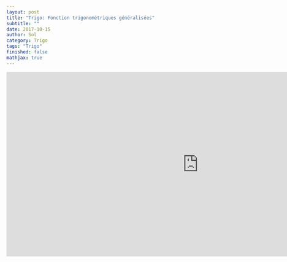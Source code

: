 ```yaml
---
layout: post
title: "Trigo: Fonction trigonométriques généralisées"
subtitle: ""
date: 2017-10-15
author: Sol
category: Trigo
tags: "Trigo"
finished: false
mathjax: true
---
```



<div>
    <iframe scrolling="no" title="Fonction trigonométrique généralisée" src="https://www.geogebra.org/material/iframe/id/q8PwDnWn/width/1000/height/481/border/ffffff/smb/false/stb/false/stbh/false/ai/false/asb/false/sri/false/rc/false/ld/false/sdz/true/ctl/false" width="1000px" height="481px" style="border:0px;"> </iframe>
</div>